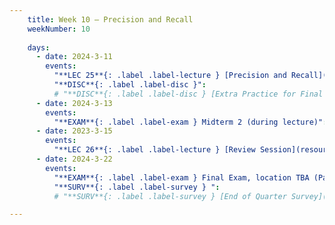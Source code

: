 ```yaml
---
    title: Week 10 – Precision and Recall
    weekNumber: 10
    
    days:
      - date: 2024-3-11
        events:
          "**LEC 25**{: .label .label-lecture } [Precision and Recall](resources/lecture/lec25.pdf) ":
          "**DISC**{: .label .label-disc }":
          # "**DISC**{: .label .label-disc } [Extra Practice for Final Part 1](resources/exams/extra_practice_part1.pdf)":
      - date: 2024-3-13
        events:
          "**EXAM**{: .label .label-exam } Midterm 2 (during lecture)":
      - date: 2023-3-15
        events:
          "**LEC 26**{: .label .label-lecture } [Review Session](resources/exams/extra_practice_part1_solutions.pdf) ":
      - date: 2024-3-22
        events:
          "**EXAM**{: .label .label-exam } Final Exam, location TBA (Part 1 at 11:30am, Part 2 at 1:30pm) [🪑](resources/exams/seating_final.pdf) [📝](resources/exams/reference_final1.pdf)":
          "**SURV**{: .label .label-survey } ":
          # "**SURV**{: .label .label-survey } [End of Quarter Survey](https://docs.google.com/forms/d/e/1FAIpQLSdDIPOA3nHQco6KH332wSie2GbRjmNk3FrG0-iQ8Z4SWV_kHg/viewform?usp=sf_link) + [SETs](https://academicaffairs.ucsd.edu/Modules/Evals)":

---
```

